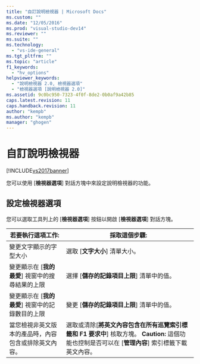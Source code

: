 ```yaml
---
title: "自訂說明檢視器 | Microsoft Docs"
ms.custom: ""
ms.date: "12/05/2016"
ms.prod: "visual-studio-dev14"
ms.reviewer: ""
ms.suite: ""
ms.technology: 
  - "vs-ide-general"
ms.tgt_pltfrm: ""
ms.topic: "article"
f1_keywords: 
  - "hv_options"
helpviewer_keywords: 
  - "說明檢視器 2.0, 檢視器選項"
  - "檢視器選項 [說明檢視器 2.0]"
ms.assetid: 9c0bc950-7323-4f0f-8de2-0b0af9a42b85
caps.latest.revision: 11
caps.handback.revision: 11
author: "kempb"
ms.author: "kempb"
manager: "ghogen"
---
```

# 自訂說明檢視器
[!INCLUDE[vs2017banner](../code-quality/includes/vs2017banner.md)]

您可以使用 \[**檢視器選項**\] 對話方塊中來設定說明檢視器的功能。  
  
## 設定檢視器選項  
 您可以選取工具列上的 \[**檢視器選項**\] 按鈕以開啟 \[**檢視器選項**\] 對話方塊。  
  
|若要執行這項工作:|採取這個步驟:|  
|---------------|-------------|  
|變更文字顯示的字型大小|選取 \[**文字大小**\] 清單大小。|  
|變更顯示在 \[**我的最愛**\] 視窗中的搜尋結果的上限|選擇 \[**儲存的記錄項目上限**\] 清單中的值。|  
|變更顯示在 \[**我的最愛**\] 視窗中的記錄數目的上限|變更 \[**儲存的記錄項目上限**\] 清單中的值。|  
|當您檢視非英文版本的產品時，內容包含或排除英文內容。|選取或清除\[**將英文內容包含在所有巡覽索引標籤和 F1 要求中**\] 核取方塊。 **Caution:**  這個功能也控制是否可以在 \[**管理內容**\] 索引標籤下載英文內容。|